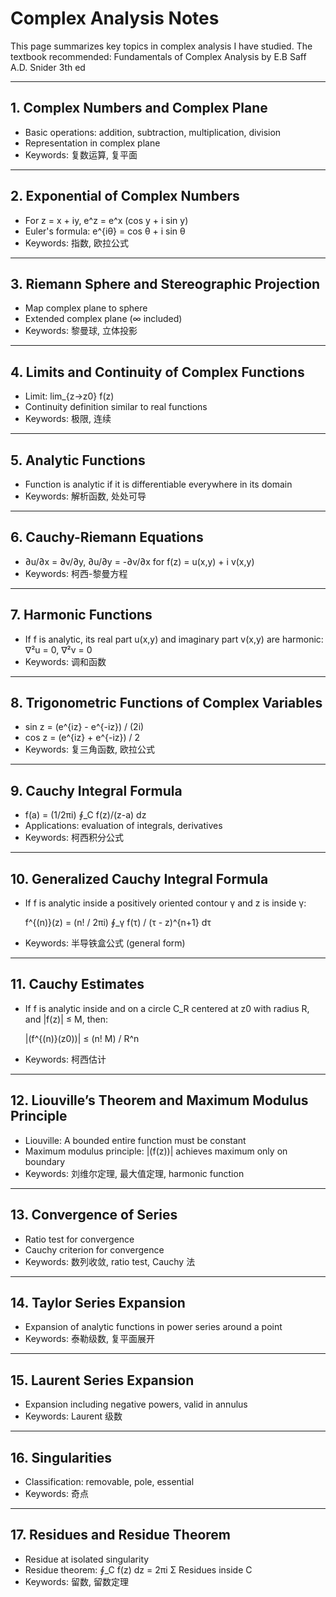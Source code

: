 # Complex Analysis Notes


This page summarizes key topics in complex analysis I have studied.
The textbook recommended: Fundamentals of Complex Analysis by E.B Saff A.D. Snider 3th ed

---

## 1. Complex Numbers and Complex Plane
- Basic operations: addition, subtraction, multiplication, division
- Representation in complex plane
- Keywords: 复数运算, 复平面

---

## 2. Exponential of Complex Numbers
- For z = x + iy, e^z = e^x (cos y + i sin y)
- Euler's formula: e^{iθ} = cos θ + i sin θ
- Keywords: 指数, 欧拉公式

---

## 3. Riemann Sphere and Stereographic Projection
- Map complex plane to sphere
- Extended complex plane (∞ included)
- Keywords: 黎曼球, 立体投影

---

## 4. Limits and Continuity of Complex Functions
- Limit: lim_{z→z0} f(z)
- Continuity definition similar to real functions
- Keywords: 极限, 连续

---

## 5. Analytic Functions
- Function is analytic if it is differentiable everywhere in its domain
- Keywords: 解析函数, 处处可导

---

## 6. Cauchy-Riemann Equations
- ∂u/∂x = ∂v/∂y, ∂u/∂y = -∂v/∂x for f(z) = u(x,y) + i v(x,y)
- Keywords: 柯西-黎曼方程

---

## 7. Harmonic Functions
- If f is analytic, its real part u(x,y) and imaginary part v(x,y) are harmonic:
  ∇²u = 0, ∇²v = 0
- Keywords: 调和函数

---

## 8. Trigonometric Functions of Complex Variables
- sin z = (e^{iz} - e^{-iz}) / (2i)
- cos z = (e^{iz} + e^{-iz}) / 2
- Keywords: 复三角函数, 欧拉公式

---

## 9. Cauchy Integral Formula
- f(a) = (1/2πi) ∮_C f(z)/(z-a) dz
- Applications: evaluation of integrals, derivatives
- Keywords: 柯西积分公式

---

## 10. Generalized Cauchy Integral Formula
- If f is analytic inside a positively oriented contour γ and z is inside γ:
  
  f^{(n)}(z) = (n! / 2πi) ∮_γ f(τ) / (τ - z)^{n+1} dτ
- Keywords: 半导铁盒公式 (general form)

---

## 11. Cauchy Estimates
- If f is analytic inside and on a circle C_R centered at z0 with radius R,
  and |f(z)| ≤ M, then:
  
  \|(f^{(n)}(z0))\| ≤ (n! M) / R^n
- Keywords: 柯西估计

---

## 12. Liouville’s Theorem and Maximum Modulus Principle
- Liouville: A bounded entire function must be constant
- Maximum modulus principle: \|(f(z))\| achieves maximum only on boundary
- Keywords: 刘维尔定理, 最大值定理, harmonic function

---

## 13. Convergence of Series
- Ratio test for convergence
- Cauchy criterion for convergence
- Keywords: 数列收敛, ratio test, Cauchy 法

---

## 14. Taylor Series Expansion
- Expansion of analytic functions in power series around a point
- Keywords: 泰勒级数, 复平面展开

---

## 15. Laurent Series Expansion
- Expansion including negative powers, valid in annulus
- Keywords: Laurent 级数

---

## 16. Singularities
- Classification: removable, pole, essential
- Keywords: 奇点

---

## 17. Residues and Residue Theorem
- Residue at isolated singularity
- Residue theorem: ∮_C f(z) dz = 2πi Σ Residues inside C
- Keywords: 留数, 留数定理

